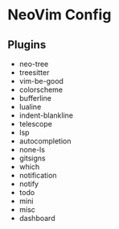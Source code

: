 # NeoVim Config

## Plugins

- neo-tree
- treesitter
- vim-be-good
- colorscheme
- bufferline
- lualine
- indent-blankline
- telescope
- lsp
- autocompletion
- none-ls
- gitsigns
- which
- notification
- notify
- todo
- mini
- misc
- dashboard
